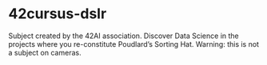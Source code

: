 # 42cursus-dslr
Subject created by the 42AI association. Discover Data Science in the projects where you re-constitute Poudlard’s Sorting Hat. Warning: this is not a subject on cameras.
